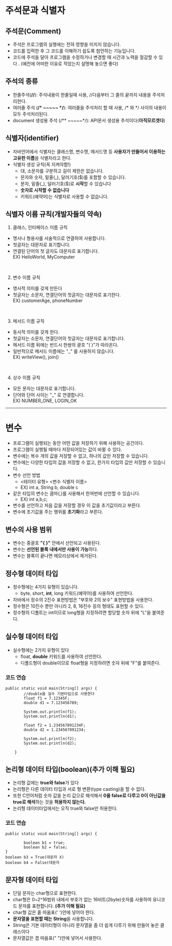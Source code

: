 # 주석문과 식별자
## 주석문(Comment)
- 주석은 프로그램의 실행에는 전혀 영향을 미치지 않습니다.
- 코드를 입력한 후 그 코드를 이해하기 쉽도록 첨언하는 기능입니다.
- 코드에 주석을 달아 프로그램을 수정하거나 변경할 때 시간과 노력을 절감할 수 있다   .
(예전에 어떠한 이유로 적었는지 설명해 놓으면 좋다)

## 주석의 종류
- 한줄주석(**//**): 주석내용이 한줄일때 사용, //다음부터 그 줄의 끝까지 내용을 주석처리한다.
- 여러줄 주석 (**/* ~~~~~ */**): 여러줄을 주석처리 할 때 사용, /* 와 */ 사이의 내용이 모두 주석처리된다. 
- document 생성용 주석 (/** ~~~~~*/): API문서 생성용 주석이다(**아직모르겟다**)


## 식별자(identifier)
- 자바언어에서 식별자는 클래스명, 변수명, 메서드명 등 **사용자가 만들어서 이용하는 고유한 이름**을 식별자라고 한다.
- 식별자 생성 규칙(꼭 지켜야함!)
  - 대, 소문자를 구분하고 길이 제한은 없습니다.
  - 문자와 숫자, 밑줄(_), 달러기호($)를 포함할 수 있습니다.
  - 문자, 밑줄(_), 달러기호($)로 **시작**할 수 있습니다
  - **숫자로 시작할 수 없습니다**
  - 키워드(예약어)는 식별자로 사용할 수 없습니다.
  
## 식별자 **이름 규칙(개발자들의 약속)**
1. 클래스, 인터페이스 이름 규칙
- 명사나 형용사를 서술적으로 연결하여 사용합니다.
- 첫글자는 대문자로 표기합니다.
- 연결된 단어의 첫 글자도 대문자로 표기합니다.   
EX) HelloWorld, MyComputer
<br/> 

2. 변수 이름 규칙
- 명사적 의미를 갖게 만든다
- 첫글자는 소문자, 연결단어의 첫글자는 대문자로 표기한다.   
EX) customerAge, phoneNumber
<br/> 

3. 메서드 이름 규칙
- 동사적 의미를 갖게 한다.
- 첫글자는 소문자, 연결단어의 첫글자는 대문자로 표기합니다.
- 메서드 이름 뒤에는 반드시 한쌍의 괄호 "( )"가 따라온다.
- 일반적으로 메서드 이름에는 "_" 를 사용하지 않습니다.   
EX) writeView(), join()
<br/> 

4. 상수 이름 규칙
- 모든 문자는 대문자로 표기합니다.
- 단어와 단어 사이는 "_" 로 연결합니다.   
EX) NUMBER_ONE, LOGIN_OK
***
# 변수
- 프로그램이 실행되는 동안 어떤 값을 저장하기 위해 사용하는 공간이다.
- 프로그램이 실행될 때마다 저장되어있는 값이 바뀔 수 있다.
- 변수에는 복수 개의 값을 저장할 수 없고, 하나의 값만 저장할 수 있습니다.
- 변수에는 다양한 타입의 값을 저장할 수 없고, 한가지 타입의 값만 저장할 수 있습니다.
- 변수 선언 방법
  - <테이터 유형> <변수 식별자 이름>
  - EX) int a, String b, double c
- 같은 타입의 변수는 콤마(,)를 사용해서 한꺼번에 선언할 수 있습니다.
  - EX) int a,b,c;
- 변수를 선언하고 처음 값을 저장할 경우 이 값을 초기값이라고 부른다.
- 변수에 초기값을 주는 행위를 **초기화**라고 부른다.
## 변수의 사용 범위
- 변수는 중괄호 **"{ }"** 안에서 선언되고 사용된다.
- 변수는 **선언된 블록 내에서만 사용이 가능**하다.
- 변수는 블록이 끝나면 메모리상에서 제거된다.
## **정수형** 데이터 타입
- 정수형에는 4가지 유형이 있습니다.
  - byte, short, **int**, long 키워드(예약어)를 사용하여 선언한다.
- 자바에서 정수의 2진수 표현방법은 "부호와 2의 보수" 표현방법을 사용한다.
- 정수형은 10진수 뿐만 아니라 2, 8, 16진수 등의 형태도 표현할 수 있다.
- 정수형의 디폴트는 int이므로 long형을 지정하려면 할당할 숫자 뒤에 "L"을 붙여준다.
## **실수형** 데이터 타입
- 실수형에는 2가지 유형이 있다
  - float, **double** 키워드를 사용하여 선언한다.
  - 디폴드형이 double이므로 float형을 지정하려면 숫자 뒤에 "F"를 붙여준다.
### 코드 연습
```
public static void main(String[] args) {
		//double을 실수 기본타입으로 사용한다
		float f1 = 7.12345F;
		double d1 = 7.123456789;
		
		System.out.println(f1);
		System.out.println(d1);

		float f2 = 1.234567891234F;
		double d2 = 1.234567891234;
		
		System.out.println(f2);
		System.out.println(d2);

	}
```
## **논리형** 데이터 타입(boolean)**(추가 이해 필요)**
- 논리형 값에는 **true와 false**가 있다
- 논리형은 다른 데이터 타입과 서로 형 변환(type casting)을 할 수 없다.
- 또한 C언어처럼 숫자 값을 논리 값으로 해석해서 **0을 false로 다루고 0이 아닌값을 true로 해석**하는 것을 **허용하지 않는다.**
- 논리형 데이터타입에서는 오직 true와 false만 허용한다.
### 코드 연습
```
public static void main(String[] args) {
		
		boolean b1 = true;
		boolean b2 = false;
}
boolean b3 = True(대문자 X)
boolean b4 = False(대문자 
```
## **문자형** 데이터 타입
- 단일 문자는  char형으로 표현한다.
- char형은 0~2^16범위 내에서 부호가 없는 16비트(2byte)숫자를 사용하여 유니코드 문자를 표현합니다.   **(추가 이해 필요)**
- char형 값은 홑 따옴표(' ')안에 넣어야 한다.
- **문자열을 표현할 때는 String**을 사용합니다.
- String은 기본 데이터형이 아니라 문자열을 좀 더 쉽게 다루기 위해 만들어 놓은 클래스이다
- 문자열값은 겹 따옴표(" ")안에 넣어서 사용한다.














